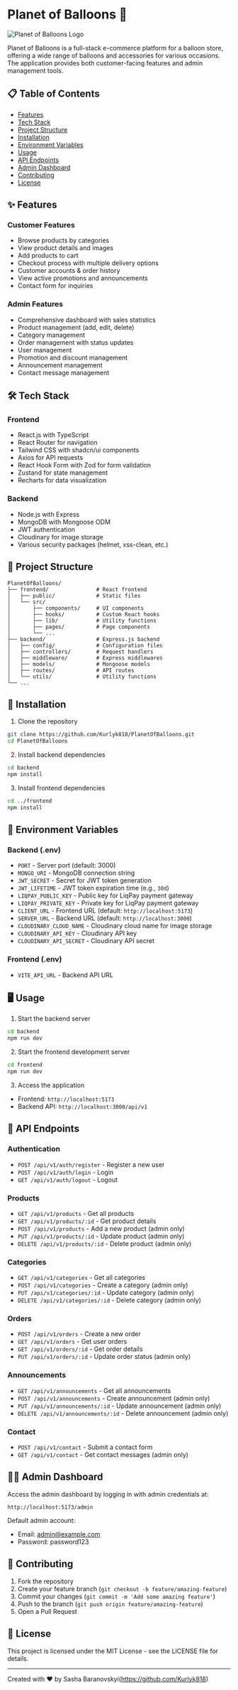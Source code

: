 # Planet of Balloons 🎈

![Planet of Balloons Logo](https://cdn.pixabay.com/animation/2023/02/11/17/56/17-56-09-475_512.gif)

Planet of Balloons is a full-stack e-commerce platform for a balloon store, offering a wide range of balloons and accessories for various occasions. The application provides both customer-facing features and admin management tools.

## 📋 Table of Contents

- [Features](#features)
- [Tech Stack](#tech-stack)
- [Project Structure](#project-structure)
- [Installation](#installation)
- [Environment Variables](#environment-variables)
- [Usage](#usage)
- [API Endpoints](#api-endpoints)
- [Admin Dashboard](#admin-dashboard)
- [Contributing](#contributing)
- [License](#license)

## ✨ Features

### Customer Features
- Browse products by categories
- View product details and images
- Add products to cart
- Checkout process with multiple delivery options
- Customer accounts & order history
- View active promotions and announcements
- Contact form for inquiries

### Admin Features
- Comprehensive dashboard with sales statistics
- Product management (add, edit, delete)
- Category management
- Order management with status updates
- User management
- Promotion and discount management
- Announcement management
- Contact message management

## 🛠️ Tech Stack

### Frontend
- React.js with TypeScript
- React Router for navigation
- Tailwind CSS with shadcn/ui components
- Axios for API requests
- React Hook Form with Zod for form validation
- Zustand for state management
- Recharts for data visualization

### Backend
- Node.js with Express
- MongoDB with Mongoose ODM
- JWT authentication
- Cloudinary for image storage
- Various security packages (helmet, xss-clean, etc.)

## 📁 Project Structure

```
PlanetOfBalloons/
├── frontend/               # React frontend
│   ├── public/             # Static files
│   └── src/
│       ├── components/     # UI components
│       ├── hooks/          # Custom React hooks
│       ├── lib/            # Utility functions
│       ├── pages/          # Page components
│       └── ...
├── backend/                # Express.js backend
│   ├── config/             # Configuration files
│   ├── controllers/        # Request handlers
│   ├── middleware/         # Express middlewares
│   ├── models/             # Mongoose models
│   ├── routes/             # API routes
│   └── utils/              # Utility functions
└── ...
```

## 🚀 Installation

1. Clone the repository
```bash
git clone https://github.com/Kurlyk818/PlanetOfBalloons.git
cd PlanetOfBalloons
```

2. Install backend dependencies
```bash
cd backend
npm install
```

3. Install frontend dependencies
```bash
cd ../frontend
npm install
```

## 🔧 Environment Variables

### Backend (.env)
- `PORT` - Server port (default: 3000)
- `MONGO_URI` - MongoDB connection string
- `JWT_SECRET` - Secret for JWT token generation
- `JWT_LIFETIME` - JWT token expiration time (e.g., `30d`)
- `LIQPAY_PUBLIC_KEY` - Public key for LiqPay payment gateway
- `LIQPAY_PRIVATE_KEY` - Private key for LiqPay payment gateway
- `CLIENT_URL` - Frontend URL (default: `http://localhost:5173`)
- `SERVER_URL` - Backend URL (default: `http://localhost:3000`)
- `CLOUDINARY_CLOUD_NAME` - Cloudinary cloud name for image storage
- `CLOUDINARY_API_KEY` - Cloudinary API key
- `CLOUDINARY_API_SECRET` - Cloudinary API secret

### Frontend (.env)
- `VITE_API_URL` - Backend API URL

## 🖥️ Usage

1. Start the backend server
```bash
cd backend
npm run dev
```

2. Start the frontend development server
```bash
cd frontend
npm run dev
```

3. Access the application
- Frontend: `http://localhost:5173`
- Backend API: `http://localhost:3000/api/v1`

## 📡 API Endpoints

### Authentication
- `POST /api/v1/auth/register` - Register a new user
- `POST /api/v1/auth/login` - Login
- `GET /api/v1/auth/logout` - Logout

### Products
- `GET /api/v1/products` - Get all products
- `GET /api/v1/products/:id` - Get product details
- `POST /api/v1/products` - Add a new product (admin only)
- `PUT /api/v1/products/:id` - Update product (admin only)
- `DELETE /api/v1/products/:id` - Delete product (admin only)

### Categories
- `GET /api/v1/categories` - Get all categories
- `POST /api/v1/categories` - Create a category (admin only)
- `PUT /api/v1/categories/:id` - Update category (admin only)
- `DELETE /api/v1/categories/:id` - Delete category (admin only)

### Orders
- `POST /api/v1/orders` - Create a new order
- `GET /api/v1/orders` - Get user orders
- `GET /api/v1/orders/:id` - Get order details
- `PUT /api/v1/orders/:id` - Update order status (admin only)

### Announcements
- `GET /api/v1/announcements` - Get all announcements
- `POST /api/v1/announcements` - Create announcement (admin only)
- `PUT /api/v1/announcements/:id` - Update announcement (admin only)
- `DELETE /api/v1/announcements/:id` - Delete announcement (admin only)

### Contact
- `POST /api/v1/contact` - Submit a contact form
- `GET /api/v1/contact` - Get contact messages (admin only)

## 👨‍💼 Admin Dashboard

Access the admin dashboard by logging in with admin credentials at:
```
http://localhost:5173/admin
```

Default admin account:
- Email: admin@example.com
- Password: password123

## 🤝 Contributing

1. Fork the repository
2. Create your feature branch (`git checkout -b feature/amazing-feature`)
3. Commit your changes (`git commit -m 'Add some amazing feature'`)
4. Push to the branch (`git push origin feature/amazing-feature`)
5. Open a Pull Request

## 📄 License

This project is licensed under the MIT License - see the LICENSE file for details.

---

Created with ❤️ by Sasha Baranovskyi(https://github.com/Kurlyk818)
